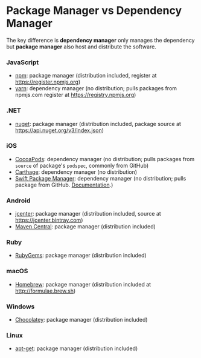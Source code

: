 # Package Manager vs Dependency Manager

The key difference is **dependency manager** only manages the dependency but **package manager** also host and distribute the software.

### JavaScript
- [npm](https://www.npmjs.com): package manager (distribution included, register at https://register.npmjs.org)
- [yarn](https://yarnpkg.com): dependency manager (no distribution; pulls packages from npmjs.com register at https://registry.npmjs.org)

### .NET
- [nuget](https://www.nuget.org): package manager (distribution included, package source at https://api.nuget.org/v3/index.json)

### iOS
- [CocoaPods](https://cocoapods.org): dependency manager (no distribution; pulls packages from `source` of package's `podspec`, commonly from GitHub)
- [Carthage](): dependency manager (no distribution)
- [Swift Package Manager](https://github.com/apple/swift-package-manager): dependency manager (no distribution; pulls package from GitHub. [Documentation](https://github.com/apple/swift-package-manager/blob/master/Documentation/Usage.md).)

### Android
- [jcenter](https://bintray.com/bintray/jcenter): package manager (distribution included, source at https://jcenter.bintray.com)
- [Maven Central](): package manager (distribution included)

### Ruby
- [RubyGems](https://rubygems.org): package manager (distribution included)

### macOS
- [Homebrew](https://brew.sh): package manager (distribution included at http://formulae.brew.sh)

### Windows
- [Chocolatey](https://chocolatey.org): package manager (distribution included)

### Linux
- [apt-get](https://manpages.debian.org/stretch/apt/apt-get.8.en.html): package manager (distribution included)
